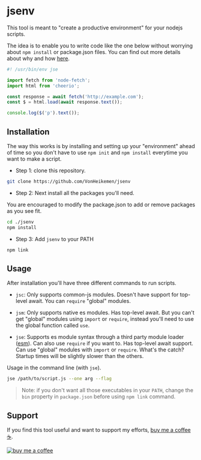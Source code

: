 # jsenv

This tool is meant to "create a productive environment" for your nodejs scripts.

The idea is to enable you to write code like the one below without worrying about `npm install` or package.json files. You can find out more details about why and how [here](https://dev.to/vonheikemen/create-a-productive-environment-for-your-personal-nodejs-scripts-1o2p).

```js
#! /usr/bin/env jse

import fetch from 'node-fetch';
import html from 'cheerio';

const response = await fetch('http://example.com');
const $ = html.load(await response.text());

console.log($('p').text());
```

## Installation

The way this works is by installing and setting up your "environment" ahead of time so you don't have to use `npm init` and `npm install` everytime you want to make a script.

* Step 1: clone this repository.

```sh
git clone https://github.com/VonHeikemen/jsenv
```

* Step 2: Next install all the packages you'll need. 

You are encouraged to modify the package.json to add or remove packages as you see fit.

```sh
cd ./jsenv
npm install
```

* Step 3: Add `jsenv` to your PATH

```sh
npm link
```

## Usage

After installation you'll have three different commands to run scripts.

* `jsc`: Only supports common-js modules. Doesn't have support for top-level await. You can `require` "global" modules.

* `jsm`: Only supports native es modules. Has top-level await. But you can't get "global" modules using `import` or `require`, instead you'll need to use the global function called `use`.

* `jse`: Supports es module syntax through a third party module loader ([esm](https://www.npmjs.com/package/esm)). Can also use `require` if you want to. Has top-level await support. Can use "global" modules with `import` or `require`. What's the catch? Startup times will be slightly slower than the others.

Usage in the command line (with `jse`).

```sh
jse /path/to/script.js --one arg --flag
```

> Note: if you don't want all those executables in your `PATH`, change the `bin` property in `package.json` before using `npm link` command.

## Support

If you find this tool useful and want to support my efforts, [buy me a coffee ☕](https://www.buymeacoffee.com/vonheikemen).

[![buy me a coffee](https://res.cloudinary.com/vonheikemen/image/upload/v1618466522/buy-me-coffee_ah0uzh.png)](https://www.buymeacoffee.com/vonheikemen)

